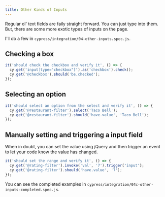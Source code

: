 ```yaml
---
title: Other Kinds of Inputs
---
```


Regular ol' text fields are faily straight forward. You can just type into them. But, there are some more exotic types of inputs on the page.

I'll do a few in `cypress/integration/04-other-inputs.spec.js`.

## Checking a box

````js
it('should check the checkbox and verify it', () => {
  cy.get('input[type="checkbox"]').as('checkbox').check();
  cy.get('@checkbox').should('be.checked');
});
````

## Selecting an option

````js
it('should select an option from the select and verify it', () => {
  cy.get('@restaurant-filter').select('Taco Bell');
  cy.get('@restaurant-filter').should('have.value', 'Taco Bell');
});
````

## Manually setting and triggering a input field

When in doubt, you can set the value using jQuery and then trigger an event to let your code know the value has changed.

````js
it('should set the range and verify it', () => {
  cy.get('@rating-filter').invoke('val', '7').trigger('input');
  cy.get('@rating-filter').should('have.value', '7');
});
````

You can see the completed examples in `cypress/integration/04c-other-inputs-completed.spec.js`.
